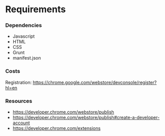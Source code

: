 # Requirements

### Dependencies
- Javascript
- HTML
- CSS
- Grunt
- manifest.json


### Costs
Registration: https://chrome.google.com/webstore/devconsole/register?hl=en

### Resources
- https://developer.chrome.com/webstore/publish
- https://developer.chrome.com/webstore/publish#create-a-developer-account
- https://developer.chrome.com/extensions
